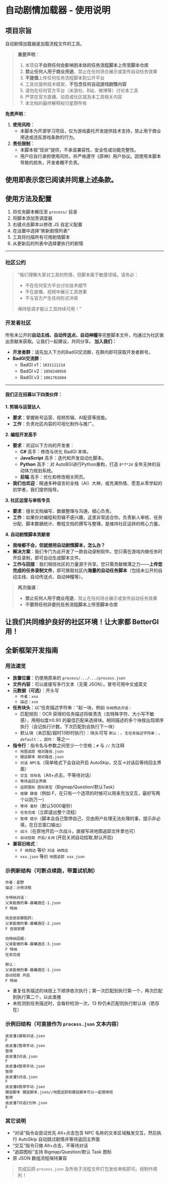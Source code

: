 # 自动剧情加载器 - 使用说明
## 项目宗旨
自动剧情加载器是加载流程文件的工具。

> **重要声明**：
> 1. 本项目**不会将任何会影响到本体的任务流程脚本上传至脚本仓库**
> 2. **禁止任何人用于商业用途**，禁止在任何场合展示或宣传自动任务效果
> 3. **不提倡**上传任何任务流程脚本到公开平台
> 4. 工具仅提供技术框架，**不包含任何自动游戏剧情内容**
> 5. 请勿在任何官方平台（米游社、B站、微博等）讨论本工具
> 6. 严禁在官方直播、动态或社区提及本工具相关内容
> 7. 本文档的最终解释权归星野所有

**免责声明**：
1. **使用风险**：
   - 本脚本为开源学习项目，仅为游戏委托开发提供技术支持，禁止用于商业用途或违反游戏条款的行为。
2. **责任限制**：
   - 本脚本按“现状”提供，不承诺兼容性、安全性或功能完整性。
   - 用户应自行承担使用风险，并严格遵守《原神》用户协议。因使用本脚本导致的损失，开发者概不负责。

使用即表示您已阅读并同意上述条款。
---
## 使用方法及配置
1. 将任务脚本解压至 `process/` 目录
2. 将脚本添加至调度器
3. 右键点击脚本以修改 JS 自定义配置
4. 在设置中选择“刷新剧情列表”
5. 工具将扫描所有可用剧情脚本
6. 从更新后的列表中选择要执行的剧情
---
### 社区公约
> “我们理解大家对工具的热情，但脚本属于敏感领域。请务必：
> - 不在任何官方平台讨论技术细节
> - 不在直播、视频中展示工具效果
> - 不与官方产生任何形式冲突
> 
> 保持低调才能让工具持续可用！”

### 开发者社区
所有未公开的**自动主线、自动传送点、自动神瞳**等完整脚本文件，均通过为社区做出贡献来获取。让我们一起建设，共同分享。
**加入我们：**
- **开发者群**：请先加入下方的BadGI交流群，在群内即可获取开发者群号。
- **BadGI交流群**：
    - BadGI v1：`1031111214`
    - BadGI v2：`1058240958`
    - BadGI v3：`1061761684`

---

#### **我们正在招募以下四类伙伴：**

**1. 剪辑与运营达人**
- **要求**：掌握账号运营、视频剪辑、AI配音等技能。
- **工作**：负责社区内容的可视化制作与推广。

**2. 编程开发高手**
- **要求**：欢迎以下方向的开发者：
    - **C#** 高手：修改与优化 BadGI 本体。
    - **JavaScript** 高手：迭代和开发自动化脚本。
    - **Python** 高手：对 AutoBGI进行Python重构，打造 `8*7*24` 全年无休的自动体力规划系统。
    - **前端** 高手：优化和修改相关网页。
- **我们也欢迎**：精通多种语言的全栈（AI）大神，或充满热情、愿意从零学起的初学者，我们提供指导。

**3. 社区运营与审核专员**
- **要求**：擅长文档编写、数据整理与沟通，细心负责。
- **工作**：如果你对编程和剪辑不感兴趣，这里非常适合你。负责新人审核、任务分配、脚本数据统计、教程文档的撰写与整理，是维持社区运转的核心力量。

**4. 自动剧情脚本贡献者**
- **我啥都不会，但就想用自动剧情脚本，怎么办？**
- **解决方案**：我们专门为此开发了一款自动录制软件。您只需在游戏内做任务时开启录制，即可自动生成脚本文件。
- **工作与回报**：我们相信社区的力量源于共享。您只需贡献微薄之力——**上传您完成的任务录制文件**，即可换取社区内**海量的自动任务脚本**（包括未公开的自动主线、自动传送点、自动神瞳等）。

> **再次强调**：
> - **禁止任何人用于商业用途**，禁止在任何场合展示或宣传自动任务效果
> - **不要将任何非委托任务流程脚本上传至脚本仓库**

**让我们共同维护良好的社区环境！让大家都 BetterGI 用！**
---
## 全新框架开发指南
### 用法速览
- **放置位置**：仍使用原来的 `process/.../.../process.json`
- **文件内容**：可以直接写多行文本（无需 JSON）。冒号可用中文或英文
- **元数据（可选）**：开头写
  - `作者：xxx`
  - `描述：xxx`
- **任务块头**：以“任务描述字符串：”起一块，例如 `与纳西达对话：`
  - 匹配规则：OCR 获得的任务描述将做清洗（去特殊字符、大小写不敏感），用相似度≥0.90 的最佳匹配来选择块。相同描述的多个块按出现顺序执行（会记执行计数，下次匹配到会执行下一块）
  - 默认块（未匹配/超时13秒时执行）：块头可写 `默认：`、`无任务描述字符串：`、`default：`、`超时：` 等之一
- **指令行**：指令名与参数之间至少一个空格；`#` 与 `//` 为注释
  - `地图追踪 相对路径.json`
  - `键鼠脚本 相对路径.json`
  - `对话 NPC名`（简单格式下会自动开启 AutoSkip，交互→对话后等待回主界面）
  - `交互 目标名`（Alt+点击，不等待对话）
  - `等待返回主界面`
  - `追踪图标 图标类型`（Bigmap/Question/默认Task）
  - `按键 键值`（例如 F，在只有一个选项的时候可以用来充当交互，最好写两个以防万一）
  - `等待 毫秒`（默认5000毫秒）
  - `任务完成`（立即退出整个流程）
  - `暂停 提示`（脚本会自己暂停自己，交由用户处理无法处理的事，提示非必填，在日志窗口输出）
  - `战斗`（在原地开启一次战斗，直接写进地图追踪文件里也可）
  - `自动拾取 开启/关闭` (开启关闭自动拾取,默认开启)
- **兼容旧格式**：
  - `F 纳西达` 等价 `对话 纳西达`
  - `xxx.json` 等价 `地图追踪 xxx.json`
### 示例新结构（可断点续跑，带重试机制）
```
作者：星野
描述：示例流程

与特纳对话：
父亲能做的事-晨曦酒庄-1.json
F 特纳

找吉丽安娜配药:
父亲能做的事-晨曦酒庄-2.json
F 吉丽安娜

向特纳回报:
父亲能做的事-晨曦酒庄-3.json
F 特纳
任务完成

默认：
父亲能做的事-晨曦酒庄-1.json
自动拾取 开启
F 特纳
```
- 重复任务描述的块按上下顺序依次执行；第一次匹配到执行第一个，再次匹配到执行第二个，以此类推
- 未检测到任务描述时，会每秒检测一次，13 秒仍未匹配则执行默认块（若存在）
### 示例旧结构（可直接作为 `process.json` 文本内容）
```
皮皮潘1接取对话.json
F
皮皮潘2暂停手动.json
暂停
皮皮潘3对话.json
F
皮皮潘4暂停手动.json
暂停
皮皮潘5对话.json
F
皮皮潘6暂停手动.json
键鼠脚本 键鼠脚本.json//地图追踪和键鼠脚本可以一起使用啦
暂停
皮皮潘7对话2分钟.json
F
```
### 其它说明
- “对话”指令会尝试优先 Alt+点击包含 NPC 名称的文本区域触发交互，然后执行 AutoSkip 自动跳过剧情并等待返回主界面
- “交互”指令只做 Alt+点击，不等待对话
- “追踪图标”支持 Bigmap/Question/默认 Task 图标
- 原 JSON 数组流程保持兼容
> 完成后把 `process.json` 及所有子流程文件打包发给审核即可。祝制作顺利！